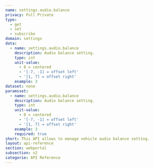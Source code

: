 ```yaml
---
name: settings.audio.balance
privacy: Full Private
type:
  - get
  - set
  - subscribe
domain: settings
data:
  - name: settings.audio.balance
    description: Audio balance setting.
    type: int
    unit-value:
      - 0 = centered
      - '[-7, -1] = offset left'
      - '[1, 7] = offset right'
    example: 3
dataset: none
paramsset:
  - name: settings.audio.balance
    description: Audio balance setting.
    type: int
    unit-value:
      - 0 = centered
      - '[-7, -1] = offset left'
      - '[1, 7] = offset right'
    example: 3
    required: true
short: This API allows to manage vehicle audio balance setting.
layout: api-reference
section: webportal
subsection: v2
categorie: API Reference
---
```


